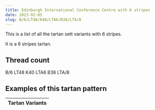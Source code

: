 ```yaml
---
title: Edinburgh International Conference Centre with 6 stripes
date: 2023-02-05
slug: B/6/LT48/K40/LTA6/B38/LTA/8
---
```

This is a list of all the tartan sett variants with 6 stripes.

It is a 6 stripes tartan.


## Thread count
B/6 LT48 K40 LTA6 B38 LTA/8

## Examples of this tartan pattern

| Tartan Variants |
|---------------|

